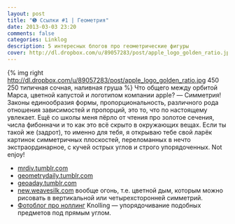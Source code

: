 ```yaml
---
layout: post
title: "➎ Ссылки #1 | Геометрия"
date: 2013-03-03 23:20
comments: false
categories: Linklog
description: 5 интересных блогов про геометрические фигуры
cover: http://dl.dropbox.com/u/89057283/post/apple_logo_golden_ratio.jpg
---
```

{% img right http://dl.dropbox.com/u/89057283/post/apple_logo_golden_ratio.jpg 450 250 типичная сочная, наливная груша %}
Что общего между орбитой Марса, цветной капустой и логотипом компании apple? — Симметрия!
Законы единообразия формы, пропорциональность, различного рода отношения зависимостей и пропорций, это то, что по настоящему увлекает. Ещё со школы меня пёрло от чтения про золотое сечения, числа фибонначи и то как это всё скрыто в окружающих вещах. Если ты такой же (задрот), то именно для тебя, я открываю тебе свой ларёк картинок симметричных плоскостей, переломанных в нечто экстраординарное, с кучей острых углов и строго упорядоченных. Not enjoy!

* [mrdiv.tumblr.com](http://mrdiv.tumblr.com/)		
* [geometrydaily.tumblr.com](http://www.example.com/)		
* [geoaday.tumblr.com](http://geoaday.tumblr.com/)		
* [new.weavesilk.com](http://new.weavesilk.com/)  вообще огонь, т.е. цветной дым, которым можно рисовать в вертикальной или четырехсторонней симметрий. 		
* [Фотоблог про ноллинг](http://knollingblog.tumblr.com/) Knolling — упорядочивание подобных предметов под прямым углом. 		
